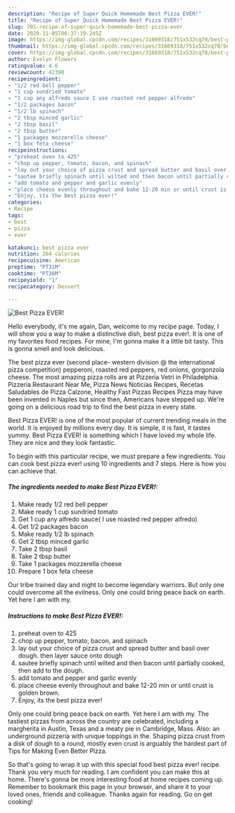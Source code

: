 ```yaml
---
description: "Recipe of Super Quick Homemade Best Pizza EVER!"
title: "Recipe of Super Quick Homemade Best Pizza EVER!"
slug: 701-recipe-of-super-quick-homemade-best-pizza-ever
date: 2020-11-05T06:37:19.245Z
image: https://img-global.cpcdn.com/recipes/31669318/751x532cq70/best-pizza-ever-recipe-main-photo.jpg
thumbnail: https://img-global.cpcdn.com/recipes/31669318/751x532cq70/best-pizza-ever-recipe-main-photo.jpg
cover: https://img-global.cpcdn.com/recipes/31669318/751x532cq70/best-pizza-ever-recipe-main-photo.jpg
author: Evelyn Flowers
ratingvalue: 4.6
reviewcount: 42390
recipeingredient:
- "1/2 red bell pepper"
- "1 cup sundried tomato"
- "1 cup any alfredo sauce I use roasted red pepper alfredo"
- "1/2 packages bacon"
- "1/2 lb spinach"
- "2 tbsp minced garlic"
- "2 tbsp basil"
- "2 tbsp butter"
- "1 packages mozzerella cheese"
- "1 box feta cheese"
recipeinstructions:
- "preheat oven to 425"
- "chop up pepper, tomato, bacon, and spinach"
- "lay out your choice of pizza crust and spread butter and basil over dough. then layer sauce onto dough"
- "sautee briefly spinach until wilted and then bacon until partially cooked, then add to the dough."
- "add tomato and pepper and garlic evenly"
- "place cheese evenly throughout and bake 12-20 min or until crust is golden brown."
- "Enjoy, its the best pizza ever!"
categories:
- Recipe
tags:
- best
- pizza
- ever

katakunci: best pizza ever 
nutrition: 264 calories
recipecuisine: American
preptime: "PT31M"
cooktime: "PT36M"
recipeyield: "1"
recipecategory: Dessert

---
```



![Best Pizza EVER!](https://img-global.cpcdn.com/recipes/31669318/751x532cq70/best-pizza-ever-recipe-main-photo.jpg)

Hello everybody, it's me again, Dan, welcome to my recipe page. Today, I will show you a way to make a distinctive dish, best pizza ever!. It is one of my favorites food recipes. For mine, I'm gonna make it a little bit tasty. This is gonna smell and look delicious.

The best pizza ever (second place- western division @ the international pizza competition) pepperoni, roasted red peppers, red onions, gorgonzola cheese. The most amazing pizza rolls are at Pizzeria Vetri in Philadelphia. Pizzeria Restaurant Near Me, Pizza News Noticias Recipes, Recetas Saludables de Pizza Calzone, Healthy Fast Pizzas Recipes Pizza may have been invented in Naples but since then, Americans have stepped up. We&#39;re going on a delicious road trip to find the best pizza in every state.

Best Pizza EVER! is one of the most popular of current trending meals in the world. It is enjoyed by millions every day. It is simple, it is fast, it tastes yummy. Best Pizza EVER! is something which I have loved my whole life. They are nice and they look fantastic.


To begin with this particular recipe, we must prepare a few ingredients. You can cook best pizza ever! using 10 ingredients and 7 steps. Here is how you can achieve that.

<!--inarticleads1-->

##### The ingredients needed to make Best Pizza EVER!:

1. Make ready 1/2 red bell pepper
1. Make ready 1 cup sundried tomato
1. Get 1 cup any alfredo sauce( I use roasted red pepper alfredo)
1. Get 1/2 packages bacon
1. Make ready 1/2 lb spinach
1. Get 2 tbsp minced garlic
1. Take 2 tbsp basil
1. Take 2 tbsp butter
1. Take 1 packages mozzerella cheese
1. Prepare 1 box feta cheese


Our tribe trained day and night to become legendary warriors. But only one could overcome all the evilness. Only one could bring peace back on earth. Yet here I am with my. 

<!--inarticleads2-->

##### Instructions to make Best Pizza EVER!:

1. preheat oven to 425
1. chop up pepper, tomato, bacon, and spinach
1. lay out your choice of pizza crust and spread butter and basil over dough. then layer sauce onto dough
1. sautee briefly spinach until wilted and then bacon until partially cooked, then add to the dough.
1. add tomato and pepper and garlic evenly
1. place cheese evenly throughout and bake 12-20 min or until crust is golden brown.
1. Enjoy, its the best pizza ever!


Only one could bring peace back on earth. Yet here I am with my. The tastiest pizzas from across the country are celebrated, including a margherita in Austin, Texas and a meaty pie in Cambridge, Mass. Also: an underground pizzeria with unique toppings in the. Shaping pizza crust from a disk of dough to a round, mostly even crust is arguably the hardest part of Tips for Making Even Better Pizza. 

So that's going to wrap it up with this special food best pizza ever! recipe. Thank you very much for reading. I am confident you can make this at home. There's gonna be more interesting food at home recipes coming up. Remember to bookmark this page in your browser, and share it to your loved ones, friends and colleague. Thanks again for reading. Go on get cooking!
